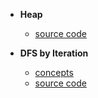 - **Heap**
    - [source code](source/recursive.py)

- **DFS by Iteration**
    - [concepts](image/quicksort.png)
    - [source code](source/quicksort.py)
